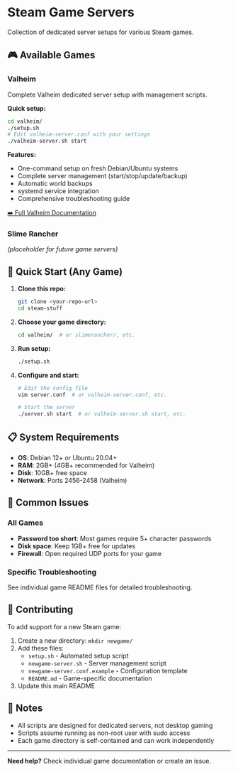# Steam Game Servers

Collection of dedicated server setups for various Steam games.

## 🎮 Available Games

### Valheim
Complete Valheim dedicated server setup with management scripts.

**Quick setup:**
```bash
cd valheim/
./setup.sh
# Edit valheim-server.conf with your settings
./valheim-server.sh start
```

**Features:**
- One-command setup on fresh Debian/Ubuntu systems
- Complete server management (start/stop/update/backup)
- Automatic world backups
- systemd service integration
- Comprehensive troubleshooting guide

[➡️ Full Valheim Documentation](valheim/README.md)

### Slime Rancher
*(placeholder for future game servers)*

## 🚀 Quick Start (Any Game)

1. **Clone this repo:**
   ```bash
   git clone <your-repo-url>
   cd steam-stuff
   ```

2. **Choose your game directory:**
   ```bash
   cd valheim/  # or slimerancher/, etc.
   ```

3. **Run setup:**
   ```bash
   ./setup.sh
   ```

4. **Configure and start:**
   ```bash
   # Edit the config file
   vim server.conf  # or valheim-server.conf, etc.
   
   # Start the server
   ./server.sh start  # or valheim-server.sh start, etc.
   ```

## 📋 System Requirements

- **OS**: Debian 12+ or Ubuntu 20.04+
- **RAM**: 2GB+ (4GB+ recommended for Valheim)
- **Disk**: 10GB+ free space
- **Network**: Ports 2456-2458 (Valheim)

## 🔧 Common Issues

### All Games
- **Password too short**: Most games require 5+ character passwords
- **Disk space**: Keep 1GB+ free for updates
- **Firewall**: Open required UDP ports for your game

### Specific Troubleshooting
See individual game README files for detailed troubleshooting.

## 🤝 Contributing

To add support for a new Steam game:

1. Create a new directory: `mkdir newgame/`
2. Add these files:
   - `setup.sh` - Automated setup script
   - `newgame-server.sh` - Server management script  
   - `newgame-server.conf.example` - Configuration template
   - `README.md` - Game-specific documentation
3. Update this main README

## 📝 Notes

- All scripts are designed for dedicated servers, not desktop gaming
- Scripts assume running as non-root user with sudo access
- Each game directory is self-contained and can work independently

---

**Need help?** Check individual game documentation or create an issue.
